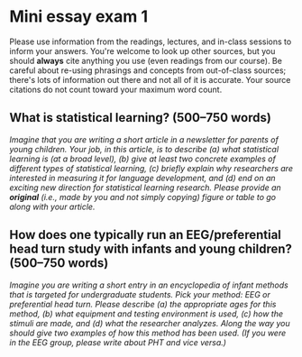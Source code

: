 # Mini essay exam 1

Please use information from the readings, lectures, and in-class sessions to inform your answers. You're welcome to look up other sources, but you should **always** cite anything you use (even readings from our course). Be careful about re-using phrasings and concepts from out-of-class sources; there's lots of information out there and not all of it is accurate. Your source citations do not count toward your maximum word count.

## What is statistical learning? (500–750 words)

_Imagine that you are writing a short article in a newsletter for parents of young children. Your job, in this article, is to describe (a) what statistical learning is (at a broad level), (b) give at least two concrete examples of different types of statistical learning, (c) briefly explain why researchers are interested in measuring it for language development, and (d) end on an exciting new direction for statistical learning research. Please provide an **original** (i.e., made by you and not simply copying) figure or table to go along with your article._


## How does one typically run an EEG/preferential head turn study with infants and young children? (500–750 words)

_Imagine you are writing a short entry in an encyclopedia of infant methods that is targeted for undergraduate students. Pick your method: EEG or preferential head turn. Please describe (a) the appropriate ages for this method, (b) what equipment and testing environment is used, (c) how the stimuli are made, and (d) what the researcher analyzes. Along the way you should give two examples of how this method has been used. (If you were in the EEG group, please write about PHT and vice versa.)_
